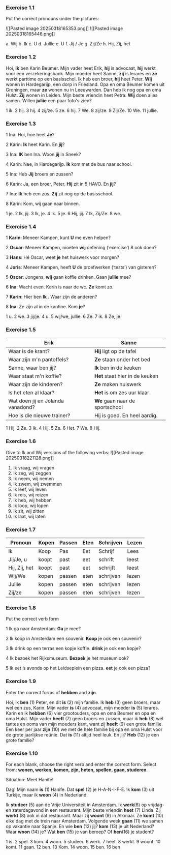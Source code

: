 ### Exercise 1.1

Put the correct pronouns under the pictures:

![[Pasted image 20250318165353.png]]
![[Pasted image 20250318165446.png]]

a. Wij
b. Ik
c. U
d. Jullie
e. U
f. Jij / Je
g. Zij/Ze
h. Hij, Zij, het

### Exercise 1.2

Hoi, **Ik** ben Karin Beumer. Mijn vader heet Erik, **hij** is advocaat, **hij** werkt voor een verzekeringsbank. Mijn moeder heet Sanne, **zij** is lerares en **ze** werkt parttime op een basisschol. Ik heb een broer, **hij** heet Peter. **Wij** wonen in Hardegarijp, een dorp in Friesland. Opa en oma Beumer komen uit Groningen, maar **ze** wonen nu in Leeuwarden. Dan heb ik nog opa en oma Hulst. **Zij** wonen in Leiden. Mijn beste vriendin heet Petra. **Wij** doen alles samen. Willen **juliie** een paar foto's zien?

1 ik. 2 hij. 3 hij. 4 zij/ze. 5 ze. 6 hij. 7 We. 8 zij/ze. 9 Zij/Ze. 10 We. 11 jullie.

### Exercise 1.3

1 Ina: Hoi, hoe heet **Je**?

2 Karin: **Ik** heet Karin. En **jij**?

3 Ina: **IK** ben Ina. Woon **jij** in Sneek?

4 Karin: Nee, in Hardegarijp. **Ik** kom met de bus naar school.

5 Ina: Heb **Jij** broers en zussen?

6 Karin: Ja, een broer, Peter. **Hij** zit in 5 HAVO. En **jij**?

7 Ina: **Ik** heb een zus. **Zij** zit nog op de basisschool.

8 Karin: Kom, wij gaan naar binnen.

1 je. 2 Ik, jij. 3 Ik, je. 4 Ik. 5 je. 6 Hij, jij. 7 Ik, Zij/Ze. 8 we.

### Exercise 1.4

1 **Karin**: Meneer Kampen, kunt **U** me even helpen?

2 **Oscar**: Meneer Kampen, moeten **wij** oefening (‘exercise’) 8 ook doen?

3 **Hans**:  Hé Oscar, weet **je** het huiswerk voor morgen?

4 **Joris**: Meneer Kampen, heeft **U** de proefwerken (‘tests’) van gisteren?

5 **Oscar**: Jongens, **wij** gaan koffie drinken. Gaan **jullie** mee?

6 **Ina**: Wacht even. Karin is naar de wc. **Ze** komt zo.

7 **Karin**: Hier ben **Ik** . Waar zijn de anderen?

8 **Ina**: Ze zijn al in de kantine. Kom **je**?

1 u. 2 we. 3 jij/je. 4 u. 5 wij/we, jullie. 6 Ze. 7 ik. 8 Ze, je.

### Exercise 1.5

| Erik                              | Sanne                           |
| --------------------------------- | ------------------------------- |
| Waar is de krant?                 | **Hij** ligt op de tafel        |
| Waar zijn m'n pantoffels?         | **Ze** staan onder het bed      |
| Sanne, waar ben jij?              | **Ik** ben in de keuken         |
| Waar staat m'n koffie?            | **Het** staat hier in de keuken |
| Waar zijn de kinderen?            | **Ze** maken huiswerk           |
| Is het eten al klaar?             | **Het** is om zes uur klaar.    |
| Wat doen jij en Jolanda vanadond? | **We** gaan naar de sportschool |
| Hoe is die nieuwe trainer?        | Hij is goed. En heel aardig.    |
1 Hij. 2 Ze. 3 Ik. 4 Hij. 5 Ze. 6 Het. 7 We. 8 Hij.

### Exercise 1.6

Give to Ik and Wij versions of the following verbs:
![[Pasted image 20250318221128.png]]
1. Ik vraag, wij vragen
2. Ik zeg, wij zeggen
3. Ik neem, wij nemen
4. Ik zwem, wij zwemmen
5. Ik leef, wij leven
6. Ik reis, wij reizen
7. Ik heb, wij hebben
8. Ik loop, wij lopen
9. Ik zit, wij zitten
10. Ik laat, wij laten

### Exercise 1.7

| Pronoun       | Kopen | Passen | Eten | Schrijven | Lezen |
| ------------- | ----- | ------ | ---- | --------- | ----- |
| Ik            | Koop  | Pas    | Eet  | Schrijf   | Lees  |
| Jij/Je, u     | koopt | past   | eet  | schrift   | leest |
| Hij, Zij, het | koopt | past   | eet  | schrijft  | leest |
| Wij/We        | kopen | passen | eten | schrijven | lezen |
| Jullie        | kopen | passen | eten | schrijven | lezen |
| Zij/ze        | kopen | passen | eten | schrijven | lezen |
### Exercise 1.8

Put the correct verb form

1 Ik ga naar Amsterdam. **Ga** je mee?

2 Ik koop in Amsterdam een souvenir. **Koop** je ook een souvenir?

3 Ik drink op een terras een kopje koffie. **drink** je ook een kopje?

4 Ik bezoek het Rijksmuseum. **Bezoek** je het museum ook?

5 Ik eet ’s avonds op het Leidseplein een pizza. **eet** je ook een pizza?

### Exercise 1.9
Enter the correct forms of **hebben** and **zijn**.

Hoi, ik **ben** (1) Peter, en dit **is** (2) mijn familie. Ik **heb** (3) geen broers, maar wel een zus, Karin. Mijn vader **is** (4) advocaat, mijn moeder **is** (5) lerares. Karin en ik **hebben** (6) vier grootouders, opa en oma Beumer en opa en oma Hulst. Mijn vader **heeft** (7) geen broers en zussen, maar ik
**heb** (8) wel tantes en ooms van mijn moeders kant, want zij **heeft** (9) een grote familie. Een keer per jaar **zijn** (10) we met de hele familie bij opa en oma Hulst voor de grote jaarlijkse reünie. Dat **is** (11) altijd heel leuk. En jij? **Heb** (12) je een grote familie?

### Exercise 1.10

For each blank, choose the right verb and enter the correct form. Select from: **wonen, werken, komen, zijn, heten, spellen, gaan, studeren**.

Situation: Meet Hanife!

Dag! Mijn naam **is** (1) Hanife. Dat **spel** (2) je H-A-N-I-F-E. Ik **kom** (3) uit Turkije, maar ik **woon** (4) in Nederland.

Ik **studeer** (5) aan de Vrije Universiteit in Amsterdam. Ik **werk**(6) op vrijdag- en zaterdagavond in een restaurant. Mijn beste vriendin **heet** (7) Linda. Zij **werkt** (8) ook in dat restaurant. Maar zij **woont** (9) in Alkmaar. Ze **komt** (10) elke dag met de trein naar Amsterdam. Volgende week **gaan** (11) we samen op vakantie naar Spanje. En wie **ben** (12) jij? **kom** (13) je uit Nederland? Waar **woon** (14) je? Wat **ben** (15) je van beroep? Of **ben**(16) je student?

1 is. 2 spel. 3 kom. 4 woon. 5 studeer. 6 werk. 7 heet. 8 werkt. 9 woont. 10 komt. 11 gaan. 12 ben. 13 Kom. 14 woon. 15 ben. 16 ben

